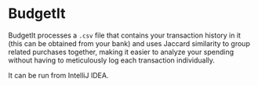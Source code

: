 # BudgetIt

BudgetIt processes a `.csv` file that contains your transaction history in it (this can be obtained from your bank) and uses Jaccard similarity to 
group related purchases together, making it easier to analyze your spending without having to meticulously log each transaction individually.

It can be run from IntelliJ IDEA.
